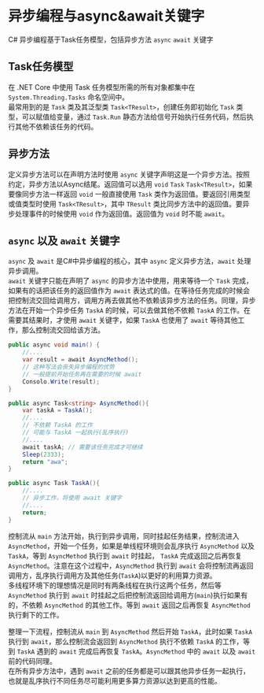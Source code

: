 # 异步编程与async&await关键字

C# 异步编程基于Task任务模型，包括异步方法 `async` `await` 关键字  

## Task任务模型

在 .NET Core 中使用 Task 任务模型所需的所有对象都集中在 `System.Threading.Tasks` 命名空间中。  
最常用到的是 `Task` 类及其泛型类 `Task<TResult>`，创建任务即初始化 `Task` 类型，可以赋值给变量，通过 `Task.Run` 静态方法给信号开始执行任务代码，然后执行其他不依赖该任务的代码。

## 异步方法
定义异步方法可以在声明方法时使用 `async` 关键字声明这是一个异步方法。按照约定，异步方法以Async结尾。返回值可以选用 `void` `Task` `Task<TResult>`，如果要像同步方法一样返回 `void` 一般直接使用 `Task` 类作为返回值。要返回引用类型或值类型时使用 `Task<TResult>`，其中 `TResult` 类比同步方法中的返回值。要异步处理事件的时候使用 `void` 作为返回值。返回值为 `void` 时不能 `await`。

## `async` 以及 `await` 关键字
`async` 及 `await` 是C#中异步编程的核心，其中 `async` 定义异步方法，`await` 处理异步调用。  
`await` 关键字只能在声明了 `async` 的异步方法中使用，用来等待一个 `Task` 完成，如果有的话把该任务的返回值作为 `await` 表达式的值。在等待任务完成的时候会把控制流交回给调用方，调用方再去做其他不依赖该异步方法的任务。同理，异步方法在开始一个异步任务 `TaskA` 的时候，可以去做其他不依赖 `TaskA` 的工作。在需要其结果时，才使用 `await` 关键字，如果 `TaskA` 也使用了 `await` 等待其他工作，那么控制流交回给该方法。

```C#
public async void main() {
    //....
    var result = await AsyncMethod();
    // 这种写法会丧失异步编程的优势
    // 一般提前开始任务再在需要的时候 await
    Consolo.Write(result);
}

public async Task<string> AsyncMethod(){
    var taskA = TaskA();
    //....
    // 不依赖 TaskA 的工作
    // 可能与 TaskA 一起执行(乱序执行)
    //....
    await taskA; // 需要该任务完成才可继续
    Sleep(2333);
    return "awa";
}

public async Task TaskA(){
    //....
    // 异步工作，将使用 await 关键字
    //....
    return;
}
```

控制流从 `main` 方法开始，执行到异步调用，同时挂起任务结果，控制流进入 `AsyncMethod`，开始一个任务，如果是单线程环境则会乱序执行 `AsyncMethod` 以及 `TaskA`，等到 `AsyncMethod` 执行到 `await` 时挂起， `TaskA` 完成返回之后再恢复 `AsyncMethod`。注意在这个过程中，`AsyncMethod` 执行到 `await` 会将控制流再返回调用方，乱序执行调用方及其他任务(`TaskA`)以更好的利用算力资源。  
多线程环境下的理想情况是同时有两条线程在执行这两个任务，然后等 `AsyncMethod` 执行到 `await` 时挂起之后把控制流返回给调用方(`main`)执行如果有的，不依赖 `AsyncMethod` 的其他工作。等到 `await` 返回之后再恢复 `AsyncMethod` 执行剩下的工作。

整理一下流程，控制流从 `main` 到 `AsyncMethod` 然后开始 `TaskA`，此时如果 `TaskA` 执行到 `await`，那么控制流会返回到 `AsyncMethod` 执行不依赖 `TaskA` 的工作，等到 `TaskA` 遇到的 `await` 完成后再恢复 `TaskA`。`AsyncMethod` 中的 `await` 以及 `await` 前的代码同理。  
在所有异步方法中，遇到 `await` 之前的任务都是可以跟其他异步任务一起执行，也就是乱序执行不同任务尽可能利用更多算力资源以达到更高的性能。